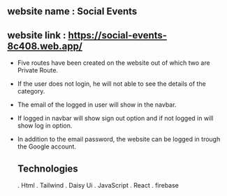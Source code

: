 ## website name : Social Events
## website link : https://social-events-8c408.web.app/

* Five routes have been created on the website out of which two are Private Route.
* If the user does not login, he will not able to see the details of the category.
* The email of the logged in user will show in the navbar.
* If logged in navbar will show sign out option and if not logged in will show log in option.
* In addition to the email password, the website can be logged in trough the Google account.

  ## Technologies
  . Html
  . Tailwind
  . Daisy Ui
  . JavaScript
  . React
  . firebase
